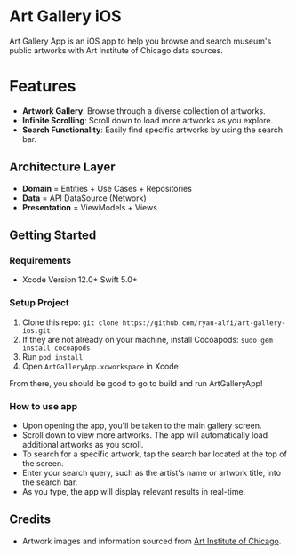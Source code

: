 # Art Gallery iOS

Art Gallery App is an iOS app to help you browse and search museum's public artworks with Art Institute of Chicago data sources.

# Features

- **Artwork Gallery**: Browse through a diverse collection of artworks.
- **Infinite Scrolling**: Scroll down to load more artworks as you explore.
- **Search Functionality**: Easily find specific artworks by using the search bar.

## Architecture Layer

- **Domain** = Entities + Use Cases + Repositories
- **Data** = API DataSource (Network)
- **Presentation** = ViewModels + Views

## Getting Started

### Requirements

- Xcode Version 12.0+ Swift 5.0+

### Setup Project

1. Clone this repo: `git clone https://github.com/ryan-alfi/art-gallery-ios.git`
2. If they are not already on your machine, install Cocoapods: `sudo gem install cocoapods`
3. Run `pod install`
4. Open `ArtGalleryApp.xcworkspace` in Xcode

From there, you should be good to go to build and run ArtGalleryApp!

### How to use app

- Upon opening the app, you'll be taken to the main gallery screen.
- Scroll down to view more artworks. The app will automatically load additional artworks as you scroll.
- To search for a specific artwork, tap the search bar located at the top of the screen.
- Enter your search query, such as the artist's name or artwork title, into the search bar.
- As you type, the app will display relevant results in real-time.

## Credits

- Artwork images and information sourced from [Art Institute of Chicago](https://api.artic.edu/docs/).
